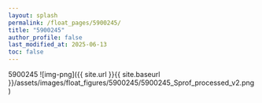 ```yaml
---
layout: splash
permalink: /float_pages/5900245/
title: "5900245"
author_profile: false
last_modified_at: 2025-06-13
toc: false
---
```

 
5900245
![img-png]({{ site.url }}{{ site.baseurl }}/assets/images/float_figures/5900245/5900245_Sprof_processed_v2.png)